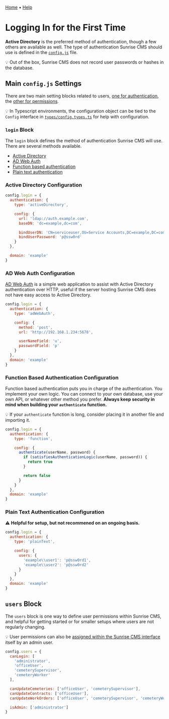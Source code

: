 [Home](https://cityssm.github.io/sunrise-cms/)
•
[Help](https://cityssm.github.io/sunrise-cms/docs/)

# Logging In for the First Time

**Active Directory** is the preferred method of authentication,
though a few others are available as well. The type of authentication
Sunrise CMS should use is defined in the [`config.js`](./configJs.md) file.

💡 Out of the box, Sunrise CMS does not record user passwords or hashes in the database.

## Main `config.js` Settings

There are two main setting blocks related to users, [one for authentication](#login-block),
the [other for permissions](#users-block).

💡 In Typescript environments, the configuration object can be tied to the
`Config` interface in
[`types/config.types.ts`](https://github.com/cityssm/sunrise-cms/blob/main/types/config.types.ts)
for help with configuration.

### `login` Block

The `login` block defines the method of authentication Sunrise CMS will use.
There are several methods available.

- [Active Directory](#active-directory-configuration)
- [AD Web Auth](#ad-web-auth-configuration)
- [Function based authentication](#function-based-authentication-configuration)
- [Plain text authentication](#plain-text-authentication-configuration)

### Active Directory Configuration

```javascript
config.login = {
  authentication: {
    type: 'activeDirectory',

    config: {
      url: 'ldap://auth.example.com',
      baseDN: 'dc=example,dc=com',

      bindUserDN: 'CN=serviceuser,OU=Service Accounts,DC=example,DC=com',
      bindUserPassword: 'p@ssw0rd'
    }
  },

  domain: 'example'
}
```

### AD Web Auth Configuration

[AD Web Auth](https://github.com/cityssm/ad-web-auth) is a simple web application
to assist with Active Directory authentication over HTTP, useful if the server
hosting Sunrise CMS does not have easy access to Active Directory.

```javascript
config.login = {
  authentication: {
    type: 'adWebAuth',

    config: {
      method: 'post',
      url: 'http://192.168.1.234:5678',

      userNameField: 'u',
      passwordField: 'p'
    }
  },
  domain: 'example'
}
```

### Function Based Authentication Configuration

Function based authentication puts you in charge of the authentication.
You implement your own logic. You can connect to your own database,
use your own API, or whatever other method you prefer.
**Always keep security in mind when building your `authenticate` function.**

💡 If your `authenticate` function is long, consider placing it in another file
and importing it.

```javascript
config.login = {
  authentication: {
    type: 'function',

    config: {
      authenticate(userName, password) {
        if (satisfiesAuthenticationLogic(userName, password)) {
          return true
        }

        return false
      }
    }
  },
  domain: 'example'
}
```

### Plain Text Authentication Configuration

⚠️ **Helpful for setup, but not recommened on an ongoing basis.**

```javascript
config.login = {
  authentication: {
    type: 'plainText',

    config: {
      users: {
        'example\\user1': 'p@ssw0rd1',
        'example\\user2': 'p@ssw0rd2'
      }
    }
  },
  domain: 'example'
}
```

## `users` Block

The `users` block is one way to define user permissions within Sunrise CMS,
and helpful for getting started or for smaller setups where users are not regularly
changing.

💡 User permissions can also be
[assigned within the Sunrise CMS interface](./userManagement.md)
itself by an admin user.

```javascript
config.users = {
  canLogin: [
    'administrator',
    'officeUser',
    'cemeterySupervisor',
    'cemeteryWorker'
  ],

  canUpdateCemeteries: ['officeUser', 'cemeterySupervisor'],
  canUpdateContracts: ['officeUser'],
  canUpdateWorkOrders: ['officeUser', 'cemeterySupervisor', 'cemeteryWorker'],

  isAdmin: ['administrator']
}
```
